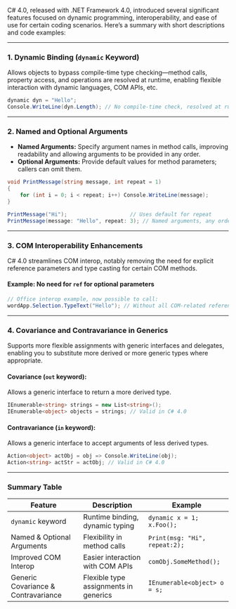 C# 4.0, released with .NET Framework 4.0, introduced several significant features focused on dynamic programming, interoperability, and ease of use for certain coding scenarios. Here’s a summary with short descriptions and code examples:

---

### 1. **Dynamic Binding (`dynamic` Keyword)**
Allows objects to bypass compile-time type checking—method calls, property access, and operations are resolved at runtime, enabling flexible interaction with dynamic languages, COM APIs, etc.

```csharp
dynamic dyn = "Hello";
Console.WriteLine(dyn.Length); // No compile-time check, resolved at runtime
```

---

### 2. **Named and Optional Arguments**
- **Named Arguments:** Specify argument names in method calls, improving readability and allowing arguments to be provided in any order.
- **Optional Arguments:** Provide default values for method parameters; callers can omit them.

```csharp
void PrintMessage(string message, int repeat = 1)
{
    for (int i = 0; i < repeat; i++) Console.WriteLine(message);
}

PrintMessage("Hi");                    // Uses default for repeat
PrintMessage(message: "Hello", repeat: 3); // Named arguments, any order
```

---

### 3. **COM Interoperability Enhancements**
C# 4.0 streamlines COM interop, notably removing the need for explicit reference parameters and type casting for certain COM methods.

#### Example: No need for `ref` for optional parameters
```csharp
// Office interop example, now possible to call:
wordApp.Selection.TypeText("Hello"); // Without all COM-related reference params
```

---

### 4. **Covariance and Contravariance in Generics**
Supports more flexible assignments with generic interfaces and delegates, enabling you to substitute more derived or more generic types where appropriate.

#### **Covariance (`out` keyword):**
Allows a generic interface to return a more derived type.

```csharp
IEnumerable<string> strings = new List<string>();
IEnumerable<object> objects = strings; // Valid in C# 4.0
```

#### **Contravariance (`in` keyword):**
Allows a generic interface to accept arguments of less derived types.

```csharp
Action<object> actObj = obj => Console.WriteLine(obj);
Action<string> actStr = actObj; // Valid in C# 4.0
```

---

### Summary Table

| Feature                           | Description                               | Example |
|------------------------------------|-------------------------------------------|---------|
| `dynamic` keyword                 | Runtime binding, dynamic typing           | `dynamic x = 1; x.Foo();` |
| Named & Optional Arguments         | Flexibility in method calls               | `Print(msg: "Hi", repeat:2);`|
| Improved COM Interop               | Easier interaction with COM APIs          | `comObj.SomeMethod();` |
| Generic Covariance & Contravariance| Flexible type assignments in generics     | `IEnumerable<object> o = s;`|



